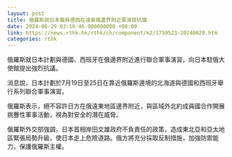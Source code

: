 ```yaml
---
layout: post
title: 俄羅斯就日本擬與德西在遠東俄邊界附近軍演提抗議
date: 2024-06-29 03:10:46.000000000 +08:00
link: https://news.rthk.hk/rthk/ch/component/k2/1759523-20240629.htm
categories: rthk
---
```


俄羅斯就日本計劃與德國、西班牙在俄邊界附近進行聯合軍事演習，向日本駐俄大使館提出強烈抗議。

消息說，日本計劃於7月19日至25日在靠近俄羅斯邊境的北海道與德國和西班牙舉行系列聯合軍事演習。

俄羅斯表示，絕不容許日方在俄遠東地區邊界附近，與區域外北約成員國合作開展挑釁性軍事活動，視為對安全的潛在威脅。

俄羅斯外交部強調，日本首相岸田文雄政府不負責任的政策，造成東北亞和亞太地區緊張局勢升級，使日本走上危險道路。俄方將充分採取反制措施，加強防禦能力，保護俄羅斯主權。
